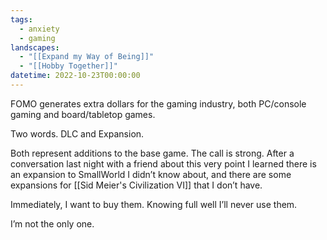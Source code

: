 ```yaml
---
tags:
  - anxiety
  - gaming
landscapes:
  - "[[Expand my Way of Being]]"
  - "[[Hobby Together]]"
datetime: 2022-10-23T00:00:00
---
```

FOMO generates extra dollars for the gaming industry, both PC/console gaming and board/tabletop games.

Two words. DLC and Expansion.

Both represent additions to the base game. The call is strong. After a conversation last night with a friend about this very point I learned there is an expansion to SmallWorld I didn’t know about, and there are some expansions for [[Sid Meier's Civilization VI]] that I don’t have.

Immediately, I want to buy them. Knowing full well I’ll never use them.

I’m not the only one.
